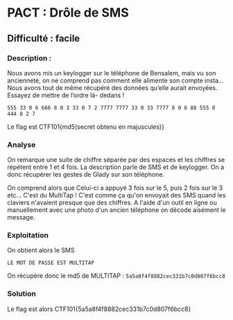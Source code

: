 # PACT : Drôle de SMS

## Difficulté : facile

### Description :

Nous avons mis un keylogger sur le téléphone de Bensalem, mais vu son ancienneté, on ne comprend pas comment elle alimente son compte insta… Nous avons tout de même récupéré des données qu’elle aurait envoyées. Essayez de mettre de l’ordre là- dedans !

```
555 33 0 6 666 8 0 3 33 0 7 2 7777 7777 33 0 33 7777 8 0 6 88 555 8 444 8 2 7
```

Le flag est CTF101{md5(secret obtenu en majuscules)}

### Analyse

On remarque une suite de chiffre séparée par des espaces et les chiffres se répètent entre 1 et 4 fois. La description parle de SMS et de keylogger. On a donc récupérer les gestes de Glady sur son téléphone.

On comprend alors que Celui-ci a appuyé 3 fois sur le 5, puis 2 fois sur le 3 etc... C'est du MultiTap ! C'est comme ça qu'on envoyait des SMS quand les claviers n'avaient presque que des chiffres. A l'aide d'un outil en ligne ou manuellement avec une photo d'un ancien téléphone on décode aisément le message.

### Exploitation

On obtient alors le SMS 
```
LE MOT DE PASSE EST MULTITAP
```

On récupère donc le md5 de MULTITAP : `5a5a8f4f8882cec331b7c0d807f6bcc8`

### Solution

Le flag est alors CTF101{5a5a8f4f8882cec331b7c0d807f6bcc8}